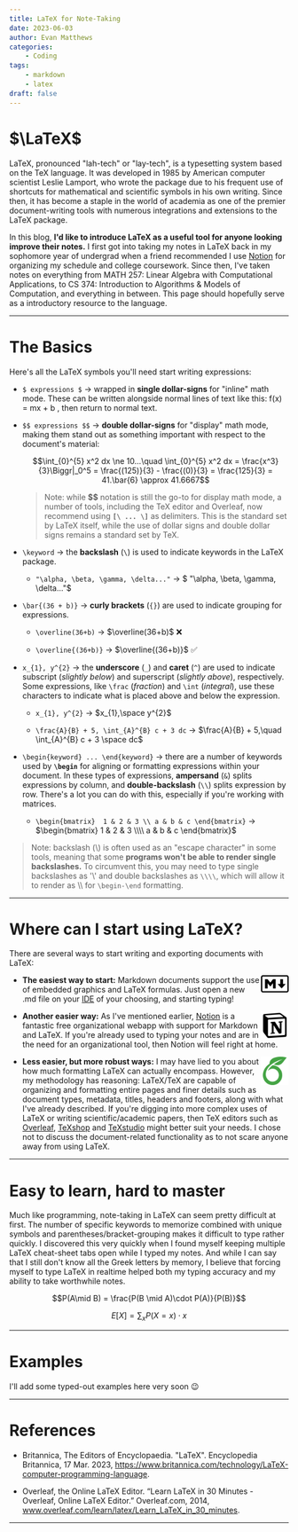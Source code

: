```yaml
---
title: LaTeX for Note-Taking
date: 2023-06-03
author: Evan Matthews
categories:
    - Coding
tags:
    - markdown
    - latex
draft: false
---
```


# $\LaTeX$

LaTeX, pronounced "lah-tech" or "lay-tech", is a typesetting system based on the TeX language. It was developed in 1985 by American computer scientist Leslie Lamport, who wrote the package due to his frequent use of shortcuts for mathematical and scientific symbols in his own writing. Since then, it has become a staple in the world of academia as one of the premier document-writing tools with numerous integrations and extensions to the LaTeX package.

In this blog, **I'd like to introduce LaTeX as a useful tool for anyone looking improve their notes.** I first got into taking my notes in LaTeX back in my sophomore year of undergrad when a friend recommended I use [Notion](https://www.notion.so/) for organizing my schedule and college coursework. Since then, I've taken notes on everything from MATH 257: Linear Algebra with Computational Applications, to CS 374: Introduction to Algorithms & Models of Computation, and everything in between. This page should hopefully serve as a introductory resource to the language.

<hr>

# The Basics

Here's all the LaTeX symbols you'll need start writing expressions:

- `$ expressions $` -> wrapped in **single dollar-signs** for "inline" math mode. These can be written alongside normal lines of text $\text{like this: f(x) = mx + b }$, then return to normal text.

- `$$ expressions $$` -> **double dollar-signs** for "display" math mode, making them stand out as something important with respect to the document's material:

    $$\int_{0}^{5} x^2 dx \ne 10...\quad \int_{0}^{5} x^2 dx = \frac{x^3}{3}\Biggr|_0^5 = \frac{(125)}{3} - \frac{(0)}{3} = \frac{125}{3} = 41.\bar{6} \approx 41.6667$$

    > Note: while **$$** notation is still the go-to for display math mode, a number of tools, including the TeX editor and Overleaf, now recommend using **`[\ ... \]`** as delimiters. This is the standard set by LaTeX itself, while the use of dollar signs and double dollar signs remains a standard set by TeX.  

- `\keyword` -> the **backslash** (`\`) is used to indicate keywords in the LaTeX package.

    -   `"\alpha, \beta, \gamma, \delta..."` ->  $ "\alpha, \beta, \gamma, \delta..."$

- `\bar{(36 + b)}` -> **curly brackets** (`{}`) are used to indicate grouping for expressions.

    -   `\overline(36+b)` -> $\overline(36+b)$ ❌

    -   `\overline{(36+b)}` -> $\overline{(36+b)}$ ✅

- `x_{1}, y^{2}` -> the **underscore** (`_`) and **caret** (`^`) are used to indicate subscript (*slightly below*) and superscript (*slightly above*), respectively. Some expressions, like `\frac` (*fraction*) and `\int` (*integral*), use these characters to indicate what is placed above and below the expression.

    -   `x_{1}, y^{2}` -> $x_{1},\space y^{2}$

    -   `\frac{A}{B} + 5, \int_{A}^{B} c + 3 dc` -> $\frac{A}{B} + 5,\quad \int_{A}^{B} c + 3 \space dc$

- `\begin{keyword} ... \end{keyword}` -> there are a number of keywords used by **`\begin`** for aligning or formatting expressions within your document. In these types of expressions, **ampersand** (`&`) splits expressions by column, and **double-backslash** (`\\`) splits expression by row. There's a lot you can do with this, especially if you're working with matrices.

    -   `\begin{bmatrix} 
        1 & 2 & 3 \\
        a & b & c
    \end{bmatrix}` -> 
    $\begin{bmatrix} 
        1 & 2 & 3 \\\\
        a & b & c
    \end{bmatrix}$

> Note: backslash (\\) is often used as an "escape character" in some tools, meaning that some **programs won't be able to render single backslashes.** To circumvent this, you may need to type single backslashes as '\\' and double backslashes as `\\\\`, which will allow it to render as \\\\ for `\begin-\end` formatting.

<hr>

# Where can I start using LaTeX?

There are several ways to start writing and exporting documents with LaTeX:

<img src="markdown.png" style="max-width:10%;min-width:40px;float:right;" alt="Markdown logo" />

- **The easiest way to start:** Markdown documents support the use of embedded graphics and LaTeX formulas. Just open a new .md file on your [IDE](https://en.wikipedia.org/wiki/Integrated_development_environment) of your choosing, and starting typing!

<img src="notion.png" style="max-width:10%;min-width:30px;float:right;" alt="Overleaf logo" />

- **Another easier way:** As I've mentioned earlier, [Notion](https://www.notion.so) is a fantastic free organizational webapp with support for Markdown and LaTeX. If you're already used to typing your notes and are in the need for an organizational tool, then Notion will feel right at home.

<img src="overleaf.png" style="max-width:10%;min-width:30px;float:right;" alt="Overleaf logo" />

- **Less easier, but more robust ways:** I may have lied to you about how much formatting LaTeX can actually encompass. However, my methodology has reasoning: LaTeX/TeX are capable of organizing and formatting entire pages and finer details such as document types, metadata, titles, headers and footers, along with what I've already described. If you're digging into more complex uses of LaTeX or writing scientific/academic papers, then TeX editors such as [Overleaf](https://www.overleaf.com/), [TeXshop](https://pages.uoregon.edu/koch/texshop/) and [TeXstudio](https://www.texstudio.org/) might better suit your needs. I chose not to discuss the document-related functionality as to not scare anyone away from using LaTeX.

<hr>

# Easy to learn, hard to master

Much like programming, note-taking in LaTeX can seem pretty difficult at first. The number of specific keywords to memorize combined with unique symbols and parentheses/bracket-grouping makes it difficult to type rather quickly. I discovered this very quickly when I found myself keeping multiple LaTeX cheat-sheet tabs open while I typed my notes. And while I can say that I still don't know all the Greek letters by memory, I believe that forcing myself to type LaTeX in realtime helped both my typing accuracy and my ability to take worthwhile notes. 

$$P(A\mid B) = \frac{P(B \mid A)\cdot P(A)}{P(B)}$$

$$E[X] = \sum_x P(X = x)\cdot x$$

<hr>

# Examples

I'll add some typed-out examples here very soon 😉

<hr>

# References

- Britannica, The Editors of Encyclopaedia. "LaTeX". Encyclopedia Britannica, 17 Mar. 2023, https://www.britannica.com/technology/LaTeX-computer-programming-language.

- Overleaf, the Online LaTeX Editor. “Learn LaTeX in 30 Minutes - Overleaf, Online LaTeX Editor.” Overleaf.com, 2014, www.overleaf.com/learn/latex/Learn_LaTeX_in_30_minutes.

<hr>

‌